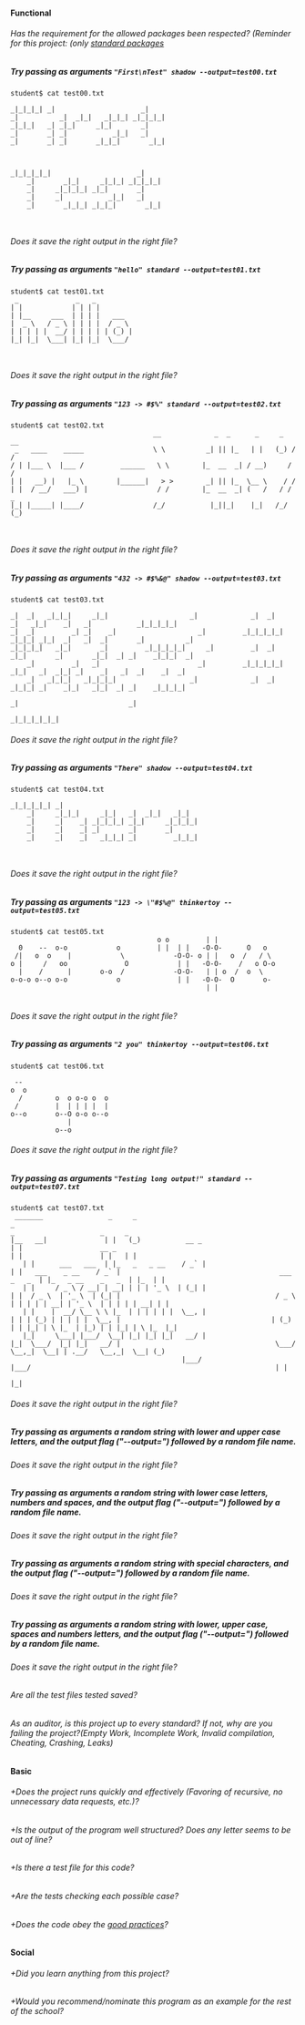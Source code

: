 #### Functional

###### Has the requirement for the allowed packages been respected? (Reminder for this project: (only [standard packages](https://golang.org/pkg/)

##### Try passing as arguments `"First\nTest" shadow --output=test00.txt`

```
student$ cat test00.txt

_|_|_|_| _|                     _|
_|          _|  _|_|   _|_|_| _|_|_|_|
_|_|_|   _| _|_|     _|_|       _|
_|       _| _|           _|_|   _|
_|       _| _|       _|_|_|       _|_|



_|_|_|_|_|                     _|
    _|       _|_|     _|_|_| _|_|_|_|
    _|     _|_|_|_| _|_|       _|
    _|     _|           _|_|   _|
    _|       _|_|_| _|_|_|       _|_|



```

###### Does it save the right output in the right file?

##### Try passing as arguments `"hello" standard --output=test01.txt`

```
student$ cat test01.txt
 _              _   _
| |            | | | |
| |__     ___  | | | |   ___
|  _ \   / _ \ | | | |  / _ \
| | | | |  __/ | | | | | (_) |
|_| |_|  \___| |_| |_|  \___/



```

###### Does it save the right output in the right file?

##### Try passing as arguments `"123 -> #$%" standard --output=test02.txt`

```
student$ cat test02.txt
                                   __             _  _      _     _   __
 _   ____    _____                 \ \          _| || |_   | |   (_) / /
/ | |___ \  |___ /         ______   \ \        |_  __  _| / __)     / /
| |   __) |   |_ \        |______|   > >        _| || |_  \__ \    / /
| |  / __/   ___) |                 / /        |_  __  _| (   /   / / _
|_| |_____| |____/                 /_/           |_||_|    |_|   /_/ (_)



```

###### Does it save the right output in the right file?

##### Try passing as arguments `"432 -> #$%&@" shadow --output=test03.txt`

```
student$ cat test03.txt

_|  _|   _|_|_|     _|_|                    _|             _|  _|     _|   _|_|    _|   _|           _|_|_|_|_|
_|  _|         _| _|    _|                    _|         _|_|_|_|_| _|_|_| _|_|  _|   _|  _|       _|          _|
_|_|_|_|   _|_|       _|         _|_|_|_|_|     _|         _|  _|   _|_|       _|       _|_|  _| _|    _|_|_|  _|
    _|         _|   _|                        _|         _|_|_|_|_|   _|_|   _|  _|_| _|    _|   _|  _|    _|  _|
    _|   _|_|_|   _|_|_|_|                  _|             _|  _|   _|_|_| _|    _|_|   _|_|  _| _|    _|_|_|_|
                                                                      _|                           _|
                                                                                                     _|_|_|_|_|_|

```

###### Does it save the right output in the right file?

##### Try passing as arguments `"There" shadow --output=test04.txt`

```
student$ cat test04.txt

_|_|_|_|_| _|
    _|     _|_|_|     _|_|   _|  _|_|   _|_|
    _|     _|    _| _|_|_|_| _|_|     _|_|_|_|
    _|     _|    _| _|       _|       _|
    _|     _|    _|   _|_|_| _|         _|_|_|



```

###### Does it save the right output in the right file?

##### Try passing as arguments `"123 -> \"#$%@" thinkertoy --output=test05.txt`

```
student$ cat test05.txt
                                    o o         | |
  0    --  o-o            o         | |  | |   -O-O-      O   o
 /|   o  o    |            \            -O-O- o | |   o  /   / \
o |     /   oo              O            | |   -O-O-    /   o O-o
  |    /      |       o-o  /            -O-O-   | | o  /  o  \
o-o-o o--o o-o            o              | |   -O-O-  O       o-
                                                | |


```

###### Does it save the right output in the right file?

##### Try passing as arguments `"2 you" thinkertoy --output=test06.txt`

```
student$ cat test06.txt

 --
o  o
  /        o  o o-o o  o
 /         |  | | | |  |
o--o       o--O o-o o--o
              |
           o--o

```

###### Does it save the right output in the right file?

##### Try passing as arguments `"Testing long output!" standard --output=test07.txt`

```
student$ cat test07.txt
 _______                _     _                                                       _                                                                               _                     _     _
|__   __|              | |   (_)           __ _                                      | |                   __ _                                                      | |                   | |   | |
   | |      ___   ___  | |_   _   _ __    / _` |                                     | |   ___    _ __    / _` |                                       ___    _   _  | |_   _ __    _   _  | |_  | |
   | |     / _ \ / __| | __| | | | '_ \  | (_| |                                     | |  / _ \  | '_ \  | (_| |                                      / _ \  | | | | | __| | '_ \  | | | | | __| | |
   | |    |  __/ \__ \ \ |_  | | | | | |  \__, |                                     | | | (_) | | | | |  \__, |                                     | (_) | | |_| | \ |_  | |_) | | |_| | \ |_  |_|
   |_|     \___| |___/  \__| |_| |_| |_|   __/ |                                     |_|  \___/  |_| |_|   __/ |                                      \___/   \__,_|  \__| | .__/   \__,_|  \__| (_)
                                          |___/                                                           |___/                                                            | |
                                                                                                                                                                           |_|

```

###### Does it save the right output in the right file?

##### Try passing as arguments a random string with lower and upper case letters, and the output flag ("--output=") followed by a random file name.

###### Does it save the right output in the right file?

##### Try passing as arguments a random string with lower case letters, numbers and spaces, and the output flag ("--output=") followed by a random file name.

###### Does it save the right output in the right file?

##### Try passing as arguments a random string with special characters, and the output flag ("--output=") followed by a random file name.

###### Does it save the right output in the right file?

##### Try passing as arguments a random string with lower, upper case, spaces and numbers letters, and the output flag ("--output=") followed by a random file name.

###### Does it save the right output in the right file?

###### Are all the test files tested saved?

###### As an auditor, is this project up to every standard? If not, why are you failing the project?(Empty Work, Incomplete Work, Invalid compilation, Cheating, Crashing, Leaks)

#### Basic

###### +Does the project runs quickly and effectively (Favoring of recursive, no unnecessary data requests, etc.)?

###### +Is the output of the program well structured? Does any letter seems to be out of line?

###### +Is there a test file for this code?

###### +Are the tests checking each possible case?

###### +Does the code obey the [good practices](https://public.01-edu.org/subjects/good-practices.en)?

#### Social

###### +Did you learn anything from this project?

###### +Would you recommend/nominate this program as an example for the rest of the school?
